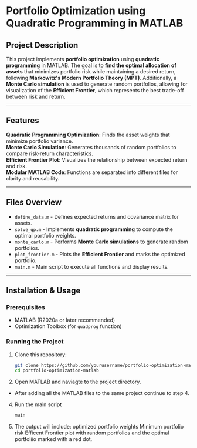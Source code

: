 # Portfolio Optimization using Quadratic Programming in MATLAB

## Project Description
This project implements **portfolio optimization** using **quadratic programming** in MATLAB. The goal is to **find the optimal allocation of assets** that minimizes portfolio risk while maintaining a desired return, following **Markowitz's Modern Portfolio Theory (MPT)**. Additionally, a **Monte Carlo simulation** is used to generate random portfolios, allowing for visualization of the **Efficient Frontier**, which represents the best trade-off between risk and return.

---

## Features
**Quadratic Programming Optimization**: Finds the asset weights that minimize portfolio variance.  
**Monte Carlo Simulation**: Generates thousands of random portfolios to compare risk-return characteristics.  
**Efficient Frontier Plot**: Visualizes the relationship between expected return and risk.  
**Modular MATLAB Code**: Functions are separated into different files for clarity and reusability.  

---

## Files Overview
- `define_data.m` - Defines expected returns and covariance matrix for assets.
- `solve_qp.m` - Implements **quadratic programming** to compute the optimal portfolio weights.
- `monte_carlo.m` - Performs **Monte Carlo simulations** to generate random portfolios.
- `plot_frontier.m` - Plots the **Efficient Frontier** and marks the optimized portfolio.
- `main.m` - Main script to execute all functions and display results.

---

## Installation & Usage
### Prerequisites
- MATLAB (R2020a or later recommended)
- Optimization Toolbox (for `quadprog` function)

### Running the Project
1. Clone this repository:
   ```bash
   git clone https://github.com/yourusername/portfolio-optimization-matlab.git
   cd portfolio-optimization-matlab

2. Open MATLAB and naviagte to the project directory.
  - After adding all the MATLAB files to the same project continue to step 4.
4. Run the main script
   ```bash
   main
   ```
5. The output will include:
   optimized portfolio weights
   Minimum portfolio risk
   Efficent Frontier plot with random portfolios and the optimal portfoliio marked with a red dot.
   
